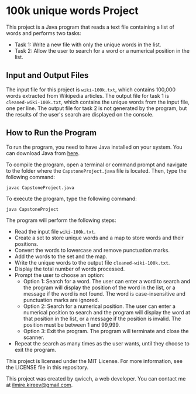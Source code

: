 # 100k unique words Project

This project is a Java program that reads a text file containing a list of words and performs two tasks:

- Task 1: Write a new file with only the unique words in the list.
- Task 2: Allow the user to search for a word or a numerical position in the list.

## Input and Output Files

The input file for this project is `wiki-100k.txt`, which contains 100,000 words extracted from Wikipedia articles. The output file for task 1 is `cleaned-wiki-100k.txt`, which contains the unique words from the input file, one per line. The output file for task 2 is not generated by the program, but the results of the user's search are displayed on the console.

## How to Run the Program

To run the program, you need to have Java installed on your system. You can download Java from [here](https://www.java.com/en/download/).

To compile the program, open a terminal or command prompt and navigate to the folder where the `CapstoneProject.java` file is located. Then, type the following command:

```
javac CapstoneProject.java
```

To execute the program, type the following command:

```
java CapstoneProject
```

The program will perform the following steps:

- Read the input file `wiki-100k.txt`.
- Create a set to store unique words and a map to store words and their positions.
- Convert the words to lowercase and remove punctuation marks.
- Add the words to the set and the map.
- Write the unique words to the output file `cleaned-wiki-100k.txt`.
- Display the total number of words processed.
- Prompt the user to choose an option:
    - Option 1: Search for a word. The user can enter a word to search and the program will display the position of the word in the list, or a message if the word is not found. The word is case-insensitive and punctuation marks are ignored.
    - Option 2: Search for a numerical position. The user can enter a numerical position to search and the program will display the word at that position in the list, or a message if the position is invalid. The position must be between 1 and 99,999.
    - Option 3: Exit the program. The program will terminate and close the scanner.
- Repeat the search as many times as the user wants, until they choose to exit the program.

This project is licensed under the MIT License. For more information, see the LICENSE file in this repository.

This project was created by qwicch, a web developer. You can contact me at ilmire.kireev@gmail.com.
